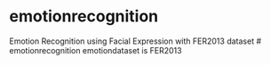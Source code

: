 # emotionrecognition
Emotion Recognition using Facial Expression with FER2013 dataset
#   e m o t i o n r e c o g n i t i o n 
 
 emotiondataset is FER2013
